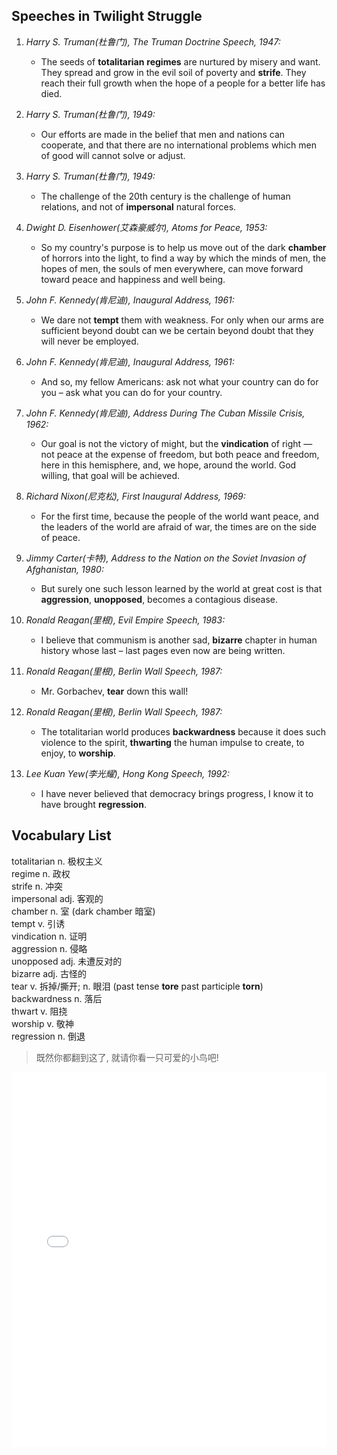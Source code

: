 <!-- !> 此网页正在装修中, 请稍候! -->

## Speeches in Twilight Struggle

1. *Harry S. Truman(杜鲁门), The Truman Doctrine Speech, 1947:*
   - The seeds of **totalitarian** **regimes** are nurtured by misery and want. They spread and grow in the evil soil of poverty and **strife**. They reach their full growth when the hope of a people for a better life has died.

2. *Harry S. Truman(杜鲁门), 1949:*
   - Our efforts are made in the belief that men and nations can cooperate, and that there are no international problems which men of good will cannot solve or adjust.

3. *Harry S. Truman(杜鲁门), 1949:*
   - The challenge of the 20th century is the challenge of human relations, and not of **impersonal** natural forces.

4. *Dwight D. Eisenhower(艾森豪威尔), Atoms for Peace, 1953:*
   - So my country's purpose is to help us move out of the dark **chamber** of horrors into the light, to find a way by which the minds of men, the hopes of men, the souls of men everywhere, can move forward toward peace and happiness and well being.

5. *John F. Kennedy(肯尼迪), Inaugural Address, 1961:*
   - We dare not **tempt** them with weakness. For only when our arms are sufficient beyond doubt can we be certain beyond doubt that they will never be employed.

6. *John F. Kennedy(肯尼迪), Inaugural Address, 1961:*
   - And so, my fellow Americans: ask not what your country can do for you – ask what you can do for your country.

7. *John F. Kennedy(肯尼迪), Address During The Cuban Missile Crisis, 1962:*
   - Our goal is not the victory of might, but the **vindication** of right — not peace at the expense of freedom, but both peace and freedom, here in this hemisphere, and, we hope, around the world. God willing, that goal will be achieved.

8. *Richard Nixon(尼克松), First Inaugural Address, 1969:*
   - For the first time, because the people of the world want peace, and the leaders of the world are afraid of war, the times are on the side of peace.

9. *Jimmy Carter(卡特), Address to the Nation on the Soviet Invasion of Afghanistan, 1980:*
   - But surely one such lesson learned by the world at great cost is that **aggression**, **unopposed**, becomes a contagious disease.

0. *Ronald Reagan(里根), Evil Empire Speech, 1983:*
   - I believe that communism is another sad, **bizarre** chapter in human history whose last – last pages even now are being written.

1. *Ronald Reagan(里根), Berlin Wall Speech, 1987:*
   - Mr. Gorbachev, **tear** down this wall!

2. *Ronald Reagan(里根), Berlin Wall Speech, 1987:*
   - The totalitarian world produces **backwardness** because it does such violence to the spirit, **thwarting** the human impulse to create, to enjoy, to **worship**.
3. *Lee Kuan Yew(李光耀), Hong Kong Speech, 1992:*
   - I have never believed that democracy brings progress, I know it to have brought **regression**.

## Vocabulary List

totalitarian n. 极权主义  
regime n. 政权  
strife n. 冲突  
impersonal adj. 客观的  
chamber n. 室 (dark chamber 暗室)  
tempt v. 引诱  
vindication n. 证明  
aggression n. 侵略  
unopposed adj. 未遭反对的  
bizarre adj. 古怪的  
tear v. 拆掉/撕开; n. 眼泪 (past tense **tore** past participle **torn**)  
backwardness n. 落后  
thwart v. 阻挠  
worship v. 敬神  
regression n. 倒退

> 既然你都翻到这了, 就请你看一只可爱的小鸟吧!
<iframe src="//player.bilibili.com/player.html?aid=787888257&bvid=BV1L14y1y7BP&cid=1252219027&p=1" width="100%" height="600" scrolling="no" border="0" frameborder="no" framespacing="0" allowfullscreen="true"></iframe>